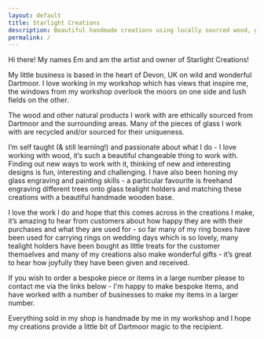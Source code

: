```yaml
---
layout: default
title: Starlight Creations
description: Beautiful handmade creations using locally sourced wood, gorgeous glass and made with love.
permalink: /
---
```


Hi there! My names Em and am the artist and owner of Starlight Creations!

My little business is based in the heart of Devon, UK on wild and wonderful Dartmoor. I love working in my workshop which has views that inspire me, the windows from my workshop overlook the moors on one side and lush fields on the other.

The wood and other natural products I work with are ethically sourced from Dartmoor and the surrounding areas. Many of the pieces of glass I work with are recycled and/or sourced for their uniqueness.

I’m self taught (& still learning!) and passionate about what I do - I love working with wood, it’s such a beautiful changeable thing to work with. Finding out new ways to work with it, thinking of new and interesting designs is fun, interesting and challenging. I have also been honing my glass engraving and painting skills - a particular favourite is freehand engraving different trees onto glass tealight holders and matching these creations with a beautiful handmade wooden base.

I love the work I do and hope that this comes across in the creations I make, it’s amazing to hear from customers about how happy they are with their purchases and what they are used for - so far many of my ring boxes have been used for carrying rings on wedding days which is so lovely, many tealight holders have been bought as little treats for the customer themselves and many of my creations also make wonderful gifts - it’s great to hear how joyfully they have been given and received.

If you wish to order a bespoke piece or items in a large number please to contact me via the links below - I'm happy to make bespoke items, and have worked with a number of businesses to make my items in a larger number.

Everything sold in my shop is handmade by me in my workshop and I hope my creations provide a little bit of Dartmoor magic to the recipient.
